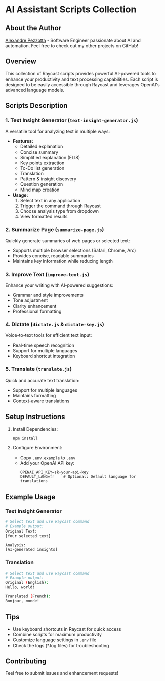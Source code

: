 # AI Assistant Scripts Collection

## About the Author
[Alexandre Pezzotta](https://github.com/pezzos) - Software Engineer passionate about AI and automation. Feel free to check out my other projects on GitHub!

## Overview
This collection of Raycast scripts provides powerful AI-powered tools to enhance your productivity and text processing capabilities. Each script is designed to be easily accessible through Raycast and leverages OpenAI's advanced language models.

## Scripts Description

### 1. Text Insight Generator (`text-insight-generator.js`)
A versatile tool for analyzing text in multiple ways:
- **Features:**
  - Detailed explanation
  - Concise summary
  - Simplified explanation (ELI8)
  - Key points extraction
  - To-Do list generation
  - Translation
  - Pattern & insight discovery
  - Question generation
  - Mind map creation
- **Usage:**
  1. Select text in any application
  2. Trigger the command through Raycast
  3. Choose analysis type from dropdown
  4. View formatted results

### 2. Summarize Page (`summarize-page.js`)
Quickly generate summaries of web pages or selected text:
- Supports multiple browser selections (Safari, Chrome, Arc)
- Provides concise, readable summaries
- Maintains key information while reducing length

### 3. Improve Text (`improve-text.js`)
Enhance your writing with AI-powered suggestions:
- Grammar and style improvements
- Tone adjustment
- Clarity enhancement
- Professional formatting

### 4. Dictate (`dictate.js` & `dictate-key.js`)
Voice-to-text tools for efficient text input:
- Real-time speech recognition
- Support for multiple languages
- Keyboard shortcut integration

### 5. Translate (`translate.js`)
Quick and accurate text translation:
- Support for multiple languages
- Maintains formatting
- Context-aware translations

## Setup Instructions

1. Install Dependencies:
   ```bash
   npm install
   ```

2. Configure Environment:
   - Copy `.env.example` to `.env`
   - Add your OpenAI API key:
     ```
     OPENAI_API_KEY=sk-your-api-key
     DEFAULT_LANG=fr    # Optional: Default language for translations
     ```

## Example Usage

### Text Insight Generator
```bash
# Select text and use Raycast command
# Example output:
Original Text:
[Your selected text]

Analysis:
[AI-generated insights]
```

### Translation
```bash
# Select text and use Raycast command
# Example output:
Original (English):
Hello, world!

Translated (French):
Bonjour, monde!
```

## Tips
- Use keyboard shortcuts in Raycast for quick access
- Combine scripts for maximum productivity
- Customize language settings in `.env` file
- Check the logs (*.log files) for troubleshooting

## Contributing
Feel free to submit issues and enhancement requests!

